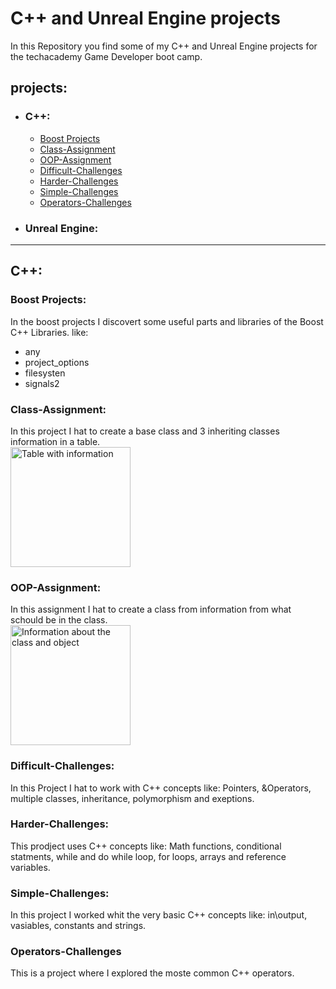 # C++ and Unreal Engine projects
In this Repository you find some of my C++ and Unreal Engine projects for the techacademy Game Developer boot camp.

## projects:
- ### C++:
  - [Boost Projects](#boost-projects)
  - [Class-Assignment](class-assignment)
  - [OOP-Assignment](#oop-assignment)
  - [Difficult-Challenges](#difficult-challenges)
  - [Harder-Challenges](#harder-challenges)
  - [Simple-Challenges](#simple-challenges)
  - [Operators-Challenges](#operators-challenges)
- ### Unreal Engine:

___

## C++:

### Boost Projects:
In the boost projects I discovert some useful parts and libraries of the Boost C++ Libraries. like:
- any
- project_options
- filesysten
- signals2

### Class-Assignment:
In this project I hat to create a base class and 3 inheriting classes information in a table.
<br>
<img src="https://storage.googleapis.com/c-sharp-dot-net/superclass.png" alt="Table with information" style="width:20vw;">

### OOP-Assignment:
In this assignment I hat to create a class from information from what schould be in the class.
<br>
<img src="https://storage.googleapis.com/c-sharp-dot-net/instance.png" alt="Information about the class and object" style="width:20vw;">
### Difficult-Challenges:
In this Project I hat to work with C++ concepts like: Pointers, &Operators, multiple classes, inheritance, polymorphism and exeptions.

### Harder-Challenges:
This prodject uses C++ concepts like: Math functions, conditional statments, while and do while loop, for loops, arrays and reference variables.

### Simple-Challenges:
In this project I worked whit the very basic C++ concepts like: in\output, vasiables, constants and strings.

### Operators-Challenges
This is a project where I explored the moste common C++ operators.
